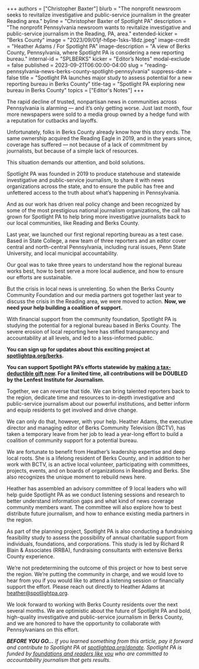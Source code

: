 +++
authors = ["Christopher Baxter"]
blurb = "The nonprofit newsroom seeks to revitalize investigative and public-service journalism in the greater Reading area."
byline = "Christopher Baxter of Spotlight PA"
description = "The nonprofit Pennsylvania newsroom wants to revitalize investigative and public-service journalism in the Reading, PA, area."
extended-kicker = "Berks County"
image = "2023/09/01jf-h6pe-1sks-18dz.jpeg"
image-credit = "Heather Adams / For Spotlight PA"
image-description = "A view of Berks County, Pennsylvania, where Spotlight PA is considering a new reporting bureau."
internal-id = "SPLBERKS"
kicker = "Editor’s Notes"
modal-exclude = false
published = 2023-09-21T06:00:00-04:00
slug = "reading-pennsylvania-news-berks-county-spotlight-pennsylvania"
suppress-date = false
title = "Spotlight PA launches major study to assess potential for a new reporting bureau in Berks County"
title-tag = "Spotlight PA exploring new bureau in Berks County"
topics = ["Editor's Notes"]
+++

The rapid decline of trusted, nonpartisan news in communities across Pennsylvania is alarming — and it’s only getting worse. Just last month, four more newspapers were sold to a media group owned by a hedge fund with a reputation for cutbacks and layoffs.

Unfortunately, folks in Berks County already know how this story ends. The same ownership acquired the Reading Eagle in 2019, and in the years since, coverage has suffered — not because of a lack of commitment by journalists, but because of a simple lack of resources.

This situation demands our attention, and bold solutions.

Spotlight PA was founded in 2019 to produce statehouse and statewide investigative and public-service journalism, to share it with news organizations across the state, and to ensure the public has free and unfettered access to the truth about what’s happening in Pennsylvania.

And as our work has driven real policy change and been recognized by some of the most prestigious national journalism organizations, the call has grown for Spotlight PA to help bring more investigative journalists back to our local communities, like Reading and Berks County.

Last year, we launched our first regional reporting bureau as a test case. Based in State College, a new team of three reporters and an editor cover central and north-central Pennsylvania, including rural issues, Penn State University, and local municipal accountability.

Our goal was to take three years to understand how the regional bureau works best, how to best serve a more local audience, and how to ensure our efforts are sustainable.

But the crisis in local news is unrelenting. So when the Berks County Community Foundation and our media partners got together last year to discuss the crisis in the Reading area, we were moved to action. <strong>Now, we need your help building a coalition of support.</strong>

With financial support from the community foundation, Spotlight PA is studying the potential for a regional bureau based in Berks County. The severe erosion of local reporting here has stifled transparency and accountability at all levels, and led to a less-informed public.

<strong>You can sign up for updates about this exciting project at </strong><a href="http://spotlightpa.org/berks"><strong>spotlightpa.org/berks</strong></a><strong>.</strong>

<strong>You can support Spotlight PA’s efforts statewide by </strong><a href="spotlightpa.fundjournalism.org/donate?campaign=701Dn000000YsRIIA0"><strong>making a tax-deductible gift now</strong></a><strong>. For a limited time, all contributions will be DOUBLED by the Lenfest Institute for Journalism.</strong>

<script src="https://www.spotlightpa.org/embed.js" async></script><div data-spl-embed-version="1" data-spl-src="https://www.spotlightpa.org/embeds/cta/?url=https%3A%2F%2Fwww.spotlightpa.org%2Fdonate&eyebrow=SUPPORT%20SPOTLIGHT%20PA&body=Revitalizing%20tough%2C%20nonpartisan%20investigative%20journalism%20in%20Pennsylvania%20demands%20a%20collective%20commitment.%20%3Cb%3EDo%20your%20part%20now%20by%20making%20a%20tax-deductible%20gift%20to%20Spotlight%20PA.&cta=Yes%2C%20COUNT%20ME%20IN"></div>

Together, we can reverse that tide. We can bring talented reporters back to the region, dedicate time and resources to in-depth investigative and public-service journalism about our powerful institutions, and better inform and equip residents to get involved and drive change.

We can only do that, however, with your help. Heather Adams, the executive director and managing editor of Berks Community Television (BCTV), has taken a temporary leave from her job to lead a year-long effort to build a coalition of community support for a potential bureau.

We are fortunate to benefit from Heather’s leadership expertise and deep local roots. She is a lifelong resident of Berks County, and in addition to her work with BCTV, is an active local volunteer, participating with committees, projects, events, and on boards of organizations in Reading and Berks. She also recognizes the unique moment to rebuild news here.

Heather has assembled an advisory committee of 9 local leaders who will help guide Spotlight PA as we conduct listening sessions and research to better understand information gaps and what kind of news coverage community members want. The committee will also explore how to best distribute future journalism, and how to enhance existing media partners in the region.

As part of the planning project, Spotlight PA is also conducting a fundraising feasibility study to assess the possibility of annual charitable support from individuals, foundations, and corporations. This study is led by Richard R Blain &amp; Associates (RRBA), fundraising consultants with extensive Berks County experience.

We’re not predetermining the outcome of this project or how to best serve the region. We’re putting the community in charge, and we would love to hear from you if you would like to attend a listening session or financially support the effort. Please reach out directly to Heather Adams at <a href="mailto:heather@spotlightpa.org">heather@spotlightpa.org</a>.

We look forward to working with Berks County residents over the next several months. We are optimistic about the future of Spotlight PA and bold, high-quality investigative and public-service journalism in Berks County, and we are honored to have the opportunity to collaborate with Pennsylvanians on this effort. <strong><em></em></strong>

<strong><em>BEFORE YOU GO…</em></strong><em> If you learned something from this article, pay it forward and contribute to Spotlight PA at </em><a href="http://spotlightpa.org/donate"><em>spotlightpa.org/donate</em></a><em>. Spotlight PA is funded by</em><a href="https://www.spotlightpa.org/support"><em> foundations and readers like you</em></a><em> who are committed to accountability journalism that gets results.</em>

